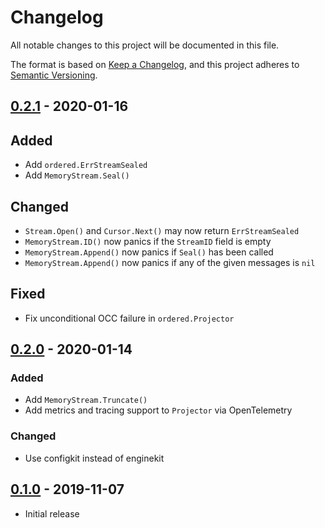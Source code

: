 # Changelog

All notable changes to this project will be documented in this file.

The format is based on [Keep a Changelog], and this project adheres to
[Semantic Versioning].

<!-- references -->
[Keep a Changelog]: https://keepachangelog.com/en/1.0.0/
[Semantic Versioning]: https://semver.org/spec/v2.0.0.html

## [0.2.1] - 2020-01-16

## Added

- Add `ordered.ErrStreamSealed`
- Add `MemoryStream.Seal()`

## Changed

- `Stream.Open()` and `Cursor.Next()` may now return `ErrStreamSealed`
- `MemoryStream.ID()` now panics if the `StreamID` field is empty
- `MemoryStream.Append()` now panics if `Seal()` has been called
- `MemoryStream.Append()` now panics if any of the given messages is `nil`

## Fixed

- Fix unconditional OCC failure in `ordered.Projector`

## [0.2.0] - 2020-01-14

### Added

- Add `MemoryStream.Truncate()`
- Add metrics and tracing support to `Projector` via OpenTelemetry

### Changed

- Use configkit instead of enginekit

## [0.1.0] - 2019-11-07

- Initial release

<!-- references -->
[0.1.0]: https://github.com/dogmatiq/aperture/releases/tag/v0.1.0
[0.2.0]: https://github.com/dogmatiq/aperture/releases/tag/v0.2.0
[0.2.1]: https://github.com/dogmatiq/aperture/releases/tag/v0.2.1

[Unreleased]: https://github.com/dogmatiq/aperture

<!-- version template
## [0.0.1] - YYYY-MM-DD

### Added
### Changed
### Deprecated
### Removed
### Fixed
### Security
-->

